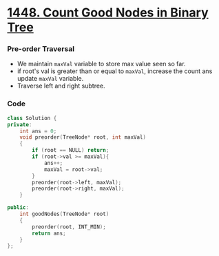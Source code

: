 # [1448. Count Good Nodes in Binary Tree](https://leetcode.com/problems/count-good-nodes-in-binary-tree/)

### Pre-order Traversal

-   We maintain `maxVal` variable to store max value seen so far.
-   if root's val is greater than or equal to `maxVal`, increase the count ans update `maxVal` variable.
-   Traverse left and right subtree.

### Code

```cpp
class Solution {
private:
    int ans = 0;
    void preorder(TreeNode* root, int maxVal)
    {
        if (root == NULL) return;
        if (root->val >= maxVal){
            ans++;
            maxVal = root->val;
        }
        preorder(root->left, maxVal);
        preorder(root->right, maxVal);
    }

public:
    int goodNodes(TreeNode* root)
    {
        preorder(root, INT_MIN);
        return ans;
    }
};
```
